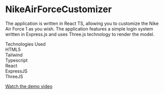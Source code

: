 # NikeAirForceCustomizer <br />
The application is written in React TS, allowing you to customize the Nike Air Force 1 as you wish. The application features a simple login system written in Express.js and uses Three.js technology to render the model. <br />

Technologies Used <br />
HTML5 <br />
Tailwind <br />
Typescript <br />
React <br />
ExpressJS <br />
ThreeJS <br />

[Watch the demo video](https://www.youtube.com/watch?v=9SV2BtVdaNE)




